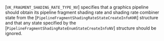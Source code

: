 [`VK_FRAGMENT_SHADING_RATE_TYPE_NV`] specifies that a
graphics pipeline should obtain its pipeline fragment shading rate and
shading rate combiner state from the
[`PipelineFragmentShadingRateStateCreateInfoKHR`] structure and that
any state specified by the
[`PipelineFragmentShadingRateEnumStateCreateInfoNV`] structure
should be ignored.